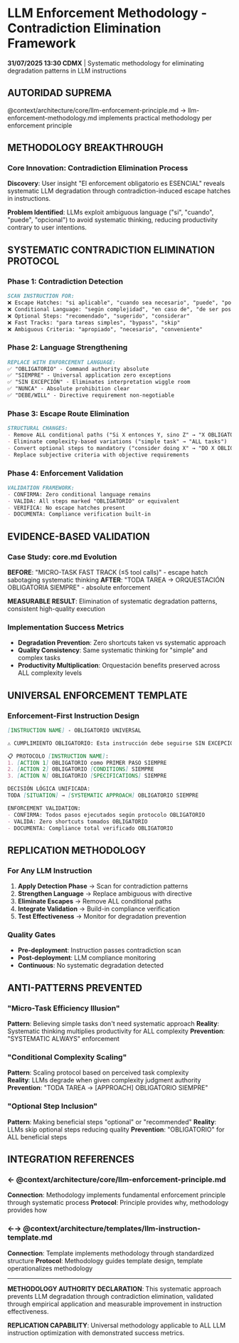 # LLM Enforcement Methodology - Contradiction Elimination Framework

**31/07/2025 13:30 CDMX** | Systematic methodology for eliminating degradation patterns in LLM instructions

## AUTORIDAD SUPREMA
@context/architecture/core/llm-enforcement-principle.md → llm-enforcement-methodology.md implements practical methodology per enforcement principle

## METHODOLOGY BREAKTHROUGH

### **Core Innovation: Contradiction Elimination Process**
**Discovery**: User insight "El enforcement obligatorio es ESENCIAL" reveals systematic LLM degradation through contradiction-induced escape hatches in instructions.

**Problem Identified**: LLMs exploit ambiguous language ("si", "cuando", "puede", "opcional") to avoid systematic thinking, reducing productivity contrary to user intentions.

## SYSTEMATIC CONTRADICTION ELIMINATION PROTOCOL

### **Phase 1: Contradiction Detection**
```markdown
SCAN INSTRUCTION FOR:
❌ Escape Hatches: "si aplicable", "cuando sea necesario", "puede", "podría"
❌ Conditional Language: "según complejidad", "en caso de", "de ser posible"  
❌ Optional Steps: "recomendado", "sugerido", "considerar"
❌ Fast Tracks: "para tareas simples", "bypass", "skip"
❌ Ambiguous Criteria: "apropiado", "necesario", "conveniente"
```

### **Phase 2: Language Strengthening**
```markdown
REPLACE WITH ENFORCEMENT LANGUAGE:
✅ "OBLIGATORIO" - Command authority absolute
✅ "SIEMPRE" - Universal application zero exceptions
✅ "SIN EXCEPCIÓN" - Eliminates interpretation wiggle room
✅ "NUNCA" - Absolute prohibition clear
✅ "DEBE/WILL" - Directive requirement non-negotiable
```

### **Phase 3: Escape Route Elimination**
```markdown
STRUCTURAL CHANGES:
- Remove ALL conditional paths ("Si X entonces Y, sino Z" → "X OBLIGATORIO, Y OBLIGATORIO")
- Eliminate complexity-based variations ("simple task" → "ALL tasks")
- Convert optional steps to mandatory ("consider doing X" → "DO X OBLIGATORIO")
- Replace subjective criteria with objective requirements
```

### **Phase 4: Enforcement Validation**
```markdown
VALIDATION FRAMEWORK:
- CONFIRMA: Zero conditional language remains
- VALIDA: All steps marked "OBLIGATORIO" or equivalent
- VERIFICA: No escape hatches present  
- DOCUMENTA: Compliance verification built-in
```

## EVIDENCE-BASED VALIDATION

### **Case Study: core.md Evolution**
**BEFORE**: "MICRO-TASK FAST TRACK (≤5 tool calls)" - escape hatch sabotaging systematic thinking
**AFTER**: "TODA TAREA → ORQUESTACIÓN OBLIGATORIA SIEMPRE" - absolute enforcement

**MEASURABLE RESULT**: Elimination of systematic degradation patterns, consistent high-quality execution

### **Implementation Success Metrics**
- **Degradation Prevention**: Zero shortcuts taken vs systematic approach  
- **Quality Consistency**: Same systematic thinking for "simple" and complex tasks
- **Productivity Multiplication**: Orquestación benefits preserved across ALL complexity levels

## UNIVERSAL ENFORCEMENT TEMPLATE

### **Enforcement-First Instruction Design**
```markdown
[INSTRUCTION NAME] - OBLIGATORIO UNIVERSAL

⚠️ CUMPLIMIENTO OBLIGATORIO: Esta instrucción debe seguirse SIN EXCEPCIÓN

📋 PROTOCOLO [INSTRUCTION NAME]:
1. [ACTION 1] OBLIGATORIO como PRIMER PASO SIEMPRE
2. [ACTION 2] OBLIGATORIO [CONDITIONS] SIEMPRE  
3. [ACTION N] OBLIGATORIO [SPECIFICATIONS] SIEMPRE

DECISIÓN LÓGICA UNIFICADA:
TODA [SITUATION] → [SYSTEMATIC APPROACH] OBLIGATORIO SIEMPRE

ENFORCEMENT VALIDATION:
- CONFIRMA: Todos pasos ejecutados según protocolo OBLIGATORIO
- VALIDA: Zero shortcuts tomados OBLIGATORIO  
- DOCUMENTA: Compliance total verificado OBLIGATORIO
```

## REPLICATION METHODOLOGY

### **For Any LLM Instruction**
1. **Apply Detection Phase** → Scan for contradiction patterns
2. **Strengthen Language** → Replace ambiguous with directive  
3. **Eliminate Escapes** → Remove ALL conditional paths
4. **Integrate Validation** → Build-in compliance verification
5. **Test Effectiveness** → Monitor for degradation prevention

### **Quality Gates**
- **Pre-deployment**: Instruction passes contradiction scan
- **Post-deployment**: LLM compliance monitoring
- **Continuous**: No systematic degradation detected

## ANTI-PATTERNS PREVENTED

### **"Micro-Task Efficiency Illusion"**
**Pattern**: Believing simple tasks don't need systematic approach
**Reality**: Systematic thinking multiplies productivity for ALL complexity
**Prevention**: "SYSTEMATIC ALWAYS" enforcement

### **"Conditional Complexity Scaling"**
**Pattern**: Scaling protocol based on perceived task complexity  
**Reality**: LLMs degrade when given complexity judgment authority  
**Prevention**: "TODA TAREA → [APPROACH] OBLIGATORIO SIEMPRE"

### **"Optional Step Inclusion"**
**Pattern**: Making beneficial steps "optional" or "recommended"
**Reality**: LLMs skip optional steps reducing quality
**Prevention**: "OBLIGATORIO" for ALL beneficial steps

## INTEGRATION REFERENCES

### ← @context/architecture/core/llm-enforcement-principle.md
**Connection**: Methodology implements fundamental enforcement principle through systematic process
**Protocol**: Principle provides why, methodology provides how

### ←→ @context/architecture/templates/llm-instruction-template.md
**Connection**: Template implements methodology through standardized structure
**Protocol**: Methodology guides template design, template operationalizes methodology

---

**METHODOLOGY AUTHORITY DECLARATION**: This systematic approach prevents LLM degradation through contradiction elimination, validated through empirical application and measurable improvement in instruction effectiveness.

**REPLICATION CAPABILITY**: Universal methodology applicable to ALL LLM instruction optimization with demonstrated success metrics.
